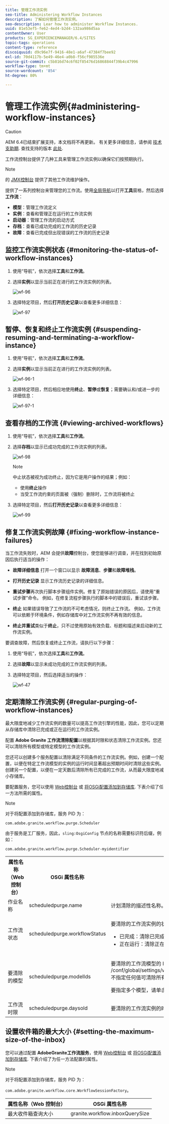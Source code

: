 ```yaml
---
title: 管理工作流实例
seo-title: Administering Workflow Instances
description: 了解如何管理工作流实例。
seo-description: Lear how to administer Workflow Instances.
uuid: 81e53ef5-fe62-4ed4-b2d4-132aa986d5aa
contentOwner: User
products: SG_EXPERIENCEMANAGER/6.4/SITES
topic-tags: operations
content-type: reference
discoiquuid: d9c96e7f-9416-48e1-a6af-47384f7bee92
exl-id: 70d4117b-5e49-46e4-a0b8-f56cf985536e
source-git-commit: c5b816d74c6f02f85476d16868844f39b4c47996
workflow-type: tm+mt
source-wordcount: '854'
ht-degree: 80%

---
```


# 管理工作流实例{#administering-workflow-instances}

>[!CAUTION]
>
>AEM 6.4已结束扩展支持，本文档将不再更新。 有关更多详细信息，请参阅 [技术支助期](https://helpx.adobe.com/cn/support/programs/eol-matrix.html). 查找支持的版本 [此处](https://experienceleague.adobe.com/docs/).

工作流控制台提供了几种工具来管理工作流实例以确保它们按预期执行。

>[!NOTE]
>
>的 [JMX控制台](/help/sites-administering/jmx-console.md#workflow-maintenance) 提供了其他工作流维护操作。

提供了一系列控制台来管理您的工作流。使用[全局导航](/help/sites-authoring/basic-handling.md#global-navigation)以打开&#x200B;**工具**&#x200B;窗格，然后选择&#x200B;**工作流**：

* **模型**：管理工作流定义
* **实例**：查看和管理正在运行的工作流实例
* **启动器**：管理工作流的启动方式
* **存档**：查看已成功完成的工作流的历史记录
* **故障**：查看已完成但出现错误的工作流的历史记录

## 监控工作流实例状态 {#monitoring-the-status-of-workflow-instances}

1. 使用“导航”，依次选择&#x200B;**工具**&#x200B;和&#x200B;**工作流**。
1. 选择&#x200B;**实例**&#x200B;以显示当前正在进行的工作流实例的列表。

   ![wf-96](assets/wf-96.png)

1. 选择特定项目，然后&#x200B;**打开历史记录**&#x200B;以查看更多详细信息：

   ![wf-97](assets/wf-97.png)

## 暂停、恢复和终止工作流实例 {#suspending-resuming-and-terminating-a-workflow-instance}

1. 使用“导航”，依次选择&#x200B;**工具**&#x200B;和&#x200B;**工作流**。
1. 选择&#x200B;**实例**&#x200B;以显示当前正在进行的工作流实例的列表。

   ![wf-96-1](assets/wf-96-1.png)

1. 选择特定项目，然后相应地使用&#x200B;**终止**、**暂停**&#x200B;或&#x200B;**恢复**；需要确认和/或进一步的详细信息：

   ![wf-97-1](assets/wf-97-1.png)

## 查看存档的工作流 {#viewing-archived-workflows}

1. 使用“导航”，依次选择&#x200B;**工具**&#x200B;和&#x200B;**工作流**。
1. 选择&#x200B;**存档**&#x200B;以显示已成功完成的工作流实例的列表。

   ![wf-98](assets/wf-98.png)

   >[!NOTE]
   >
   >中止状态被视为成功终止，因为它是用户操作的结果；例如：
   >
   >* 使用&#x200B;**终止**&#x200B;操作
   >* 当受工作流约束的页面被（强制）删除时，工作流将被终止


1. 选择特定项目，然后&#x200B;**打开历史记录**&#x200B;以查看更多详细信息：

   ![wf-99](assets/wf-99.png)

## 修复工作流实例故障 {#fixing-workflow-instance-failures}

当工作流失败时，AEM 会提供&#x200B;**故障**&#x200B;控制台，使您能够进行调查，并在找到初始原因后执行适当的操作：

* **故障详细信息**
打开一个窗口以显示 
**故障消息**、**步骤**&#x200B;和&#x200B;**故障堆栈**。

* **打开历史记录**
显示工作流历史记录的详细信息。

* **重试步骤**&#x200B;再次执行脚本步骤组件实例。修复了原始错误的原因后，请使用“重试步骤”命令。 例如，在修复流程步骤执行的脚本中的错误后，重试该步骤。
* **终止** 如果错误导致了工作流的不可考虑情况，则终止工作流。 例如，工作流可以依赖于环境条件，例如存储库中对工作流实例不再有效的信息。
* **终止并重试**&#x200B;类似于&#x200B;**终止**，只不过使用原始有效负载、标题和描述来启动新的工作流实例。

要调查故障，然后恢复或终止工作流，请执行以下步骤：

1. 使用“导航”，依次选择&#x200B;**工具**&#x200B;和&#x200B;**工作流**。
1. 选择&#x200B;**故障**&#x200B;以显示未成功完成的工作流实例的列表。
1. 选择特定项目，然后选择适当的操作：

   ![wf-47](assets/wf-47.png)

## 定期清除工作流实例 {#regular-purging-of-workflow-instances}

最大限度地减少工作流实例的数量可以提高工作流引擎的性能，因此，您可以定期从存储库中清除已完成或正在运行的工作流实例。

配置 **Adobe Granite 工作流清除配置**&#x200B;以根据其时限和状态清除工作流实例。您还可以清除所有模型或特定模型的工作流实例。

您还可以创建多个服务配置以清除满足不同条件的工作流实例。例如，创建一个配置，以便在特定工作流模型的实例的运行时间显著超出预期时间时清除这些实例。创建另一个配置，以便在一定天数后清除所有已完成的工作流，从而最大限度地减小存储库。

要配置服务，您可以使用 [Web控制台](/help/sites-deploying/configuring-osgi.md#osgi-configuration-with-the-web-console) 或 [将OSGi配置添加到存储库](/help/sites-deploying/configuring-osgi.md#osgi-configuration-in-the-repository). 下表介绍了任一方法所需的属性。

>[!NOTE]
>
>对于将配置添加到存储库，服务 PID 为：
>
>`com.adobe.granite.workflow.purge.Scheduler`
>
>由于服务是工厂服务，因此，`sling:OsgiConfig` 节点的名称需要标识符后缀，例如：
>
>`com.adobe.granite.workflow.purge.Scheduler-myidentifier`

<table> 
 <tbody> 
  <tr> 
   <th>属性名称（Web 控制台）</th> 
   <th>OSGi 属性名称</th> 
   <th>描述</th> 
  </tr> 
  <tr> 
   <td>作业名称</td> 
   <td>scheduledpurge.name</td> 
   <td>计划清除的描述性名称。</td> 
  </tr> 
  <tr> 
   <td>工作流状态</td> 
   <td>scheduledpurge.workflowStatus</td> 
   <td><p>要清除的工作流实例的状态。以下值有效：</p> 
    <ul> 
     <li>已完成：清除已完成的工作流实例。</li> 
     <li>正在运行：清除正在运行的工作流实例。</li> 
    </ul> </td> 
  </tr> 
  <tr> 
   <td>要清除的模型</td> 
   <td>scheduledpurge.modelIds</td> 
   <td><p>要清除的工作流模型的 ID。ID 是模型节点的路径，例如：<br />/conf/global/settings/workflow/models/dam/update_asset/jcr:content/model<br /> 不指定任何值可清除所有工作流模型的实例。</p> <p>要指定多个模型，请单击 Web 控制台中的 + 按钮。 </p> </td> 
  </tr> 
  <tr> 
   <td>工作流时限</td> 
   <td>scheduledpurge.daysold</td> 
   <td>要清除的工作流实例的时限（以天为单位）。</td> 
  </tr> 
 </tbody> 
</table>

## 设置收件箱的最大大小 {#setting-the-maximum-size-of-the-inbox}

您可以通过配置 **AdobeGranite工作流服务**，使用 [Web控制台](/help/sites-deploying/configuring-osgi.md#osgi-configuration-with-the-web-console) 或 [将OSGi配置添加到存储库](/help/sites-deploying/configuring-osgi.md#osgi-configuration-in-the-repository). 下表介绍了为任一方法配置的属性。

>[!NOTE]
>
>对于将配置添加到存储库，服务 PID 为：
>
>`com.adobe.granite.workflow.core.WorkflowSessionFactory`。

| 属性名称（Web 控制台） | OSGi 属性名称 |
|---|---|
| 最大收件箱查询大小 | granite.workflow.inboxQuerySize |
